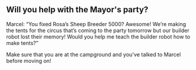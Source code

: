 ## Will you help with the Mayor's party?

Marcel: “You fixed Rosa’s Sheep Breeder 5000? Awesome! We’re making the tents for the circus that’s coming to the party tomorrow but our builder robot lost their memory! Would you help me teach the builder robot how to make tents?”

Make sure that you are at the campground and you've talked to Marcel before moving on!
